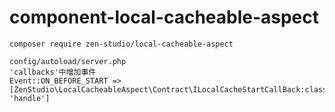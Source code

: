# component-local-cacheable-aspect

```
composer require zen-studio/local-cacheable-aspect

config/autoload/server.php
'callbacks'中增加事件
Event::ON_BEFORE_START => [ZenStudio\LocalCacheableAspect\Contract\ILocalCacheStartCallBack:class, 'handle']

```